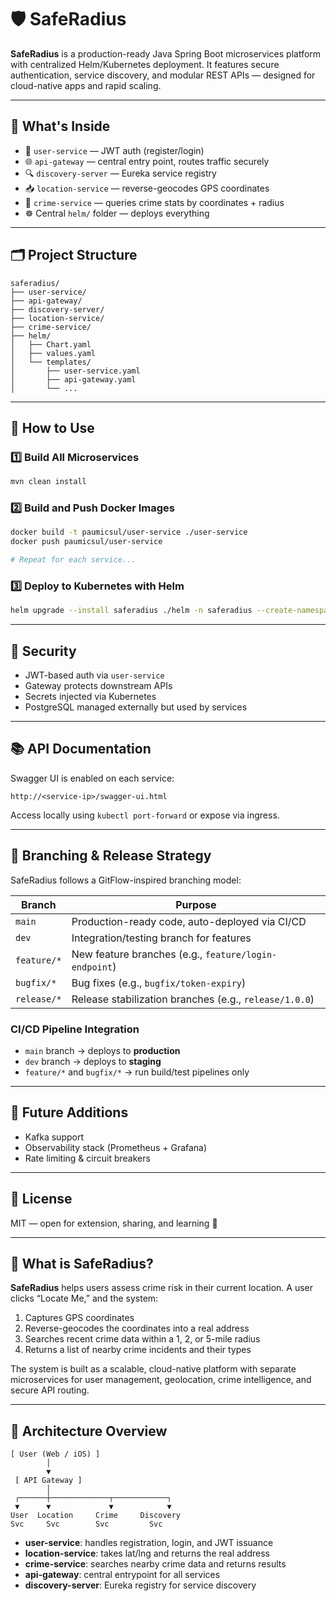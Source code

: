 # 🛡️ SafeRadius

**SafeRadius** is a production-ready Java Spring Boot microservices platform with centralized Helm/Kubernetes deployment. It features secure authentication, service discovery, and modular REST APIs — designed for cloud-native apps and rapid scaling.

---

## 🧰 What's Inside

- 🔐 `user-service` — JWT auth (register/login)
- 🌐 `api-gateway` — central entry point, routes traffic securely
- 🔍 `discovery-server` — Eureka service registry
- 📥 `location-service` — reverse-geocodes GPS coordinates
- 🚨 `crime-service` — queries crime stats by coordinates + radius
- ☸️ Central `helm/` folder — deploys everything

---

## 🗂️ Project Structure

```
saferadius/
├── user-service/
├── api-gateway/
├── discovery-server/
├── location-service/
├── crime-service/
├── helm/
│   ├── Chart.yaml
│   ├── values.yaml
│   └── templates/
│       ├── user-service.yaml
│       ├── api-gateway.yaml
│       └── ...
```

---

## 🧪 How to Use

### 1️⃣ Build All Microservices

```bash
mvn clean install
```

### 2️⃣ Build and Push Docker Images

```bash
docker build -t paumicsul/user-service ./user-service
docker push paumicsul/user-service

# Repeat for each service...
```

### 3️⃣ Deploy to Kubernetes with Helm

```bash
helm upgrade --install saferadius ./helm -n saferadius --create-namespace
```

---

## 🔐 Security

- JWT-based auth via `user-service`
- Gateway protects downstream APIs
- Secrets injected via Kubernetes
- PostgreSQL managed externally but used by services

---

## 📚 API Documentation

Swagger UI is enabled on each service:

```
http://<service-ip>/swagger-ui.html
```

Access locally using `kubectl port-forward` or expose via ingress.

---

## 🔀 Branching & Release Strategy

SafeRadius follows a GitFlow-inspired branching model:

| Branch         | Purpose                            |
|----------------|-------------------------------------|
| `main`         | Production-ready code, auto-deployed via CI/CD |
| `dev`          | Integration/testing branch for features |
| `feature/*`    | New feature branches (e.g., `feature/login-endpoint`) |
| `bugfix/*`     | Bug fixes (e.g., `bugfix/token-expiry`) |
| `release/*`    | Release stabilization branches (e.g., `release/1.0.0`) |

### CI/CD Pipeline Integration

- `main` branch → deploys to **production**
- `dev` branch → deploys to **staging**
- `feature/*` and `bugfix/*` → run build/test pipelines only

---

## 🤖 Future Additions

- Kafka support
- Observability stack (Prometheus + Grafana)
- Rate limiting & circuit breakers

---

## 📄 License

MIT — open for extension, sharing, and learning 🚀

---

## 🧭 What is SafeRadius?

**SafeRadius** helps users assess crime risk in their current location. A user clicks “Locate Me,” and the system:

1. Captures GPS coordinates
2. Reverse-geocodes the coordinates into a real address
3. Searches recent crime data within a 1, 2, or 5-mile radius
4. Returns a list of nearby crime incidents and their types

The system is built as a scalable, cloud-native platform with separate microservices for user management, geolocation, crime intelligence, and secure API routing.

---

## 🧱 Architecture Overview

```
[ User (Web / iOS) ]
        │
        ▼
 [ API Gateway ]
        │
 ┌──────┼─────────────┬────────────┐
 ▼      ▼             ▼            ▼
User  Location     Crime     Discovery
Svc     Svc        Svc         Svc
```

- **user-service**: handles registration, login, and JWT issuance
- **location-service**: takes lat/lng and returns the real address
- **crime-service**: searches nearby crime data and returns results
- **api-gateway**: central entrypoint for all services
- **discovery-server**: Eureka registry for service discovery

